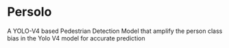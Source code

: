 # Persolo
A YOLO-V4 based Pedestrian Detection Model that amplify the person class bias in the Yolo V4 model for accurate prediction
